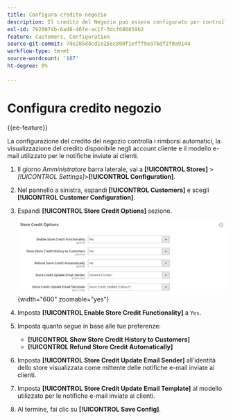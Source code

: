 ```yaml
---
title: Configura credito negozio
description: Il credito del Negozio può essere configurato per controllare i rimborsi automatici e il credito disponibile per i clienti.
exl-id: 7920074b-6ad8-46fe-ac1f-3dcf686859b2
feature: Customers, Configuration
source-git-commit: 7de285d4cd1e25ec890f1efff9ea7bdf2f0a9144
workflow-type: tm+mt
source-wordcount: '107'
ht-degree: 0%

---
```


# Configura credito negozio

{{ee-feature}}

La configurazione del credito del negozio controlla i rimborsi automatici, la visualizzazione del credito disponibile negli account cliente e il modello e-mail utilizzato per le notifiche inviate ai clienti.

1. Il giorno _Amministratore_ barra laterale, vai a **[!UICONTROL Stores]** > _[!UICONTROL Settings]_>**[!UICONTROL Configuration]**.

1. Nel pannello a sinistra, espandi **[!UICONTROL Customers]** e scegli **[!UICONTROL Customer Configuration]**.

1. Espandi **[!UICONTROL Store Credit Options]** sezione.

   ![Opzioni di credito store](../configuration-reference/customers/assets/customer-configuration-store-credit-options.png){width="600" zoomable="yes"}

1. Imposta **[!UICONTROL Enable Store Credit Functionality]** a `Yes`.

1. Imposta quanto segue in base alle tue preferenze:

   * **[!UICONTROL Show Store Credit History to Customers]**
   * **[!UICONTROL Refund Store Credit Automatically]**

1. Imposta **[!UICONTROL Store Credit Update Email Sender]** all’identità dello store visualizzata come mittente delle notifiche e-mail inviate ai clienti.

1. Imposta **[!UICONTROL Store Credit Update Email Template]** al modello utilizzato per le notifiche e-mail inviate ai clienti.

1. Al termine, fai clic su **[!UICONTROL Save Config]**.
